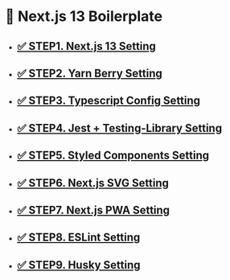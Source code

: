# 🐳 Next.js 13 Boilerplate

- ## [✅ STEP1. Next.js 13 Setting](./setting-docs/next.md)

- ## [✅ STEP2. Yarn Berry Setting](./setting-docs/yarn-berry.md)

- ## [✅ STEP3. Typescript Config Setting](./setting-docs/typescript.md)

- ## [✅ STEP4. Jest + Testing-Library Setting](./setting-docs/test.md)

- ## [✅ STEP5. Styled Components Setting](./setting-docs/styled-components.md)

- ## [✅ STEP6. Next.js SVG Setting](./setting-docs/next-svg.md)

- ## [✅ STEP7. Next.js PWA Setting](./setting-docs/next-pwa.md)

- ## [✅ STEP8. ESLint Setting](./setting-docs/eslint.md)

- ## [✅ STEP9. Husky Setting](./setting-docs/husky.md)
